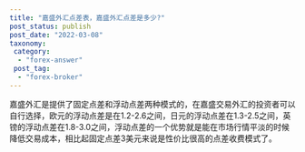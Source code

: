 ```yaml
---
title: "嘉盛外汇点差表，嘉盛外汇点差是多少?"
post_status: publish
post_date: "2022-03-08"
taxonomy:
 category: 
  - "forex-answer"
 post_tag: 
  - "forex-broker"
---
```


嘉盛外汇是提供了固定点差和浮动点差两种模式的，在嘉盛交易外汇的投资者可以自行选择，欧元的浮动点差是在1.2-2.6之间，日元的浮动点差在1.3-2.5之间，英镑的浮动点差在1.8-3.0之间，浮动点差的一个优势就是能在市场行情平淡的时候降低交易成本，相比起固定点差3美元来说是性价比很高的点差收费模式了。
